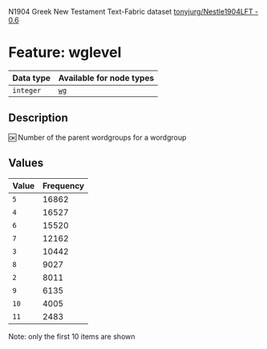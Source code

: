 <p>N1904 Greek New Testament Text-Fabric dataset <a href="https://github.com/tonyjurg/Nestle1904LFT">tonyjurg/Nestle1904LFT - 0.6</a></p>

<h1>Feature: wglevel</h1>

<table>
<thead>
<tr>
  <th>Data type</th>
  <th>Available for node types</th>
</tr>
</thead>
<tbody>
<tr>
  <td><code>integer</code></td>
  <td><A HREF="featurebynodetype.md#wg"><code>wg</code></A></td>
</tr>
</tbody>
</table>

<h2>Description</h2>

<p>🆗 Number of the parent wordgroups for a wordgroup</p>

<h2>Values</h2>

<table>
<thead>
<tr>
  <th>Value</th>
  <th>Frequency</th>
</tr>
</thead>
<tbody>
<tr>
  <td><code>5</code></td>
  <td>16862</td>
</tr>
<tr>
  <td><code>4</code></td>
  <td>16527</td>
</tr>
<tr>
  <td><code>6</code></td>
  <td>15520</td>
</tr>
<tr>
  <td><code>7</code></td>
  <td>12162</td>
</tr>
<tr>
  <td><code>3</code></td>
  <td>10442</td>
</tr>
<tr>
  <td><code>8</code></td>
  <td>9027</td>
</tr>
<tr>
  <td><code>2</code></td>
  <td>8011</td>
</tr>
<tr>
  <td><code>9</code></td>
  <td>6135</td>
</tr>
<tr>
  <td><code>10</code></td>
  <td>4005</td>
</tr>
<tr>
  <td><code>11</code></td>
  <td>2483</td>
</tr>
</tbody>
</table>

<p>Note: only the first 10 items are shown</p>
